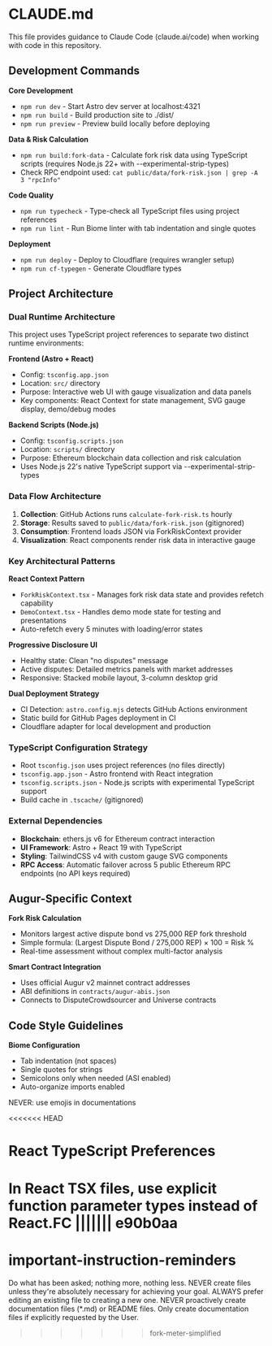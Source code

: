 # CLAUDE.md

This file provides guidance to Claude Code (claude.ai/code) when working with code in this repository.

## Development Commands

**Core Development**
- `npm run dev` - Start Astro dev server at localhost:4321
- `npm run build` - Build production site to ./dist/
- `npm run preview` - Preview build locally before deploying

**Data & Risk Calculation**
- `npm run build:fork-data` - Calculate fork risk data using TypeScript scripts (requires Node.js 22+ with --experimental-strip-types)
- Check RPC endpoint used: `cat public/data/fork-risk.json | grep -A 3 "rpcInfo"`

**Code Quality**
- `npm run typecheck` - Type-check all TypeScript files using project references
- `npm run lint` - Run Biome linter with tab indentation and single quotes

**Deployment**
- `npm run deploy` - Deploy to Cloudflare (requires wrangler setup)
- `npm run cf-typegen` - Generate Cloudflare types

## Project Architecture

### Dual Runtime Architecture
This project uses TypeScript project references to separate two distinct runtime environments:

**Frontend (Astro + React)**
- Config: `tsconfig.app.json` 
- Location: `src/` directory
- Purpose: Interactive web UI with gauge visualization and data panels
- Key components: React Context for state management, SVG gauge display, demo/debug modes

**Backend Scripts (Node.js)**
- Config: `tsconfig.scripts.json`
- Location: `scripts/` directory  
- Purpose: Ethereum blockchain data collection and risk calculation
- Uses Node.js 22's native TypeScript support via --experimental-strip-types

### Data Flow Architecture
1. **Collection**: GitHub Actions runs `calculate-fork-risk.ts` hourly
2. **Storage**: Results saved to `public/data/fork-risk.json` (gitignored)
3. **Consumption**: Frontend loads JSON via ForkRiskContext provider
4. **Visualization**: React components render risk data in interactive gauge

### Key Architectural Patterns

**React Context Pattern**
- `ForkRiskContext.tsx` - Manages fork risk data state and provides refetch capability
- `DemoContext.tsx` - Handles demo mode state for testing and presentations  
- Auto-refetch every 5 minutes with loading/error states

**Progressive Disclosure UI**
- Healthy state: Clean "no disputes" message
- Active disputes: Detailed metrics panels with market addresses
- Responsive: Stacked mobile layout, 3-column desktop grid

**Dual Deployment Strategy**
- CI Detection: `astro.config.mjs` detects GitHub Actions environment
- Static build for GitHub Pages deployment in CI
- Cloudflare adapter for local development and production

### TypeScript Configuration Strategy
- Root `tsconfig.json` uses project references (no files directly)
- `tsconfig.app.json` - Astro frontend with React integration
- `tsconfig.scripts.json` - Node.js scripts with experimental TypeScript support
- Build cache in `.tscache/` (gitignored)

### External Dependencies
- **Blockchain**: ethers.js v6 for Ethereum contract interaction
- **UI Framework**: Astro + React 19 with TypeScript
- **Styling**: TailwindCSS v4 with custom gauge SVG components
- **RPC Access**: Automatic failover across 5 public Ethereum RPC endpoints (no API keys required)

## Augur-Specific Context

**Fork Risk Calculation**
- Monitors largest active dispute bond vs 275,000 REP fork threshold
- Simple formula: (Largest Dispute Bond / 275,000 REP) × 100 = Risk %
- Real-time assessment without complex multi-factor analysis

**Smart Contract Integration**
- Uses official Augur v2 mainnet contract addresses
- ABI definitions in `contracts/augur-abis.json`
- Connects to DisputeCrowdsourcer and Universe contracts

## Code Style Guidelines

**Biome Configuration**
- Tab indentation (not spaces)
- Single quotes for strings
- Semicolons only when needed (ASI enabled)
- Auto-organize imports enabled

NEVER: use emojis in documentations

<<<<<<< HEAD
# React TypeScript Preferences
In React TSX files, use explicit function parameter types instead of React.FC
||||||| e90b0aa
=======
# important-instruction-reminders
Do what has been asked; nothing more, nothing less.
NEVER create files unless they're absolutely necessary for achieving your goal.
ALWAYS prefer editing an existing file to creating a new one.
NEVER proactively create documentation files (*.md) or README files. Only create documentation files if explicitly requested by the User.
>>>>>>> fork-meter-simplified
